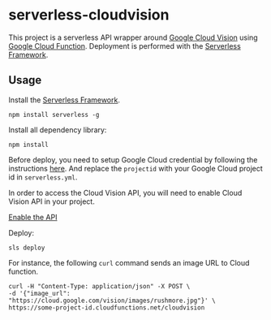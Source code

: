 # serverless-cloudvision

This project is a serverless API wrapper around
[Google Cloud Vision](https://cloud.google.com/vision/) using
[Google Cloud Function](https://cloud.google.com/functions/). Deployment is performed with the
[Serverless Framework](http://serverless.com/).

## Usage

Install the [Serverless Framework](https://github.com/serverless/serverless).

```
npm install serverless -g
```

Install all dependency library:

```
npm install
```

Before deploy, you need to setup Google Cloud credential by following the instructions [here](https://serverless.com/framework/docs/providers/google/guide/credentials/). And replace the `projectid` with your Google Cloud project id in `serverless.yml`.

In order to access the Cloud Vision API, you will need to enable Cloud Vision API in your project.

[Enable the API](https://console.cloud.google.com/flows/enableapi?apiid=vision.googleapis.com)

Deploy:

```
sls deploy
```

For instance, the following `curl` command sends an image URL to Cloud function.

```
curl -H "Content-Type: application/json" -X POST \
-d '{"image_url": "https://cloud.google.com/vision/images/rushmore.jpg"}' \
https://some-project-id.cloudfunctions.net/cloudvision
```

